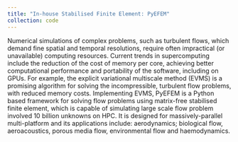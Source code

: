 ```yaml
---
title: "In-house Stabilised Finite Element: PyEFEM"
collection: code
---
```

Numerical simulations of complex problems, such as turbulent flows, which demand fine spatial and temporal resolutions, require often impractical (or unavailable) computing resources. Current trends in supercomputing include the reduction of the cost of memory per core, achieving better computational performance and portability of the software, including on GPUs. For example, the explicit variational multiscale method (EVMS) is a promising algorithm for solving the incompressible, turbulent flow problems, with reduced memory costs. Implementing EVMS, PyEFEM is a Python based framework for solving flow problems using matrix-free stabilised finite element, which is capable of simulating large scale flow problem involved 10 billion unknowns on HPC. It is designed for massively-parallel multi-platform and its applications include: aerodynamics; biological flow, aeroacoustics, porous media flow, environmental flow and haemodynamics. 
